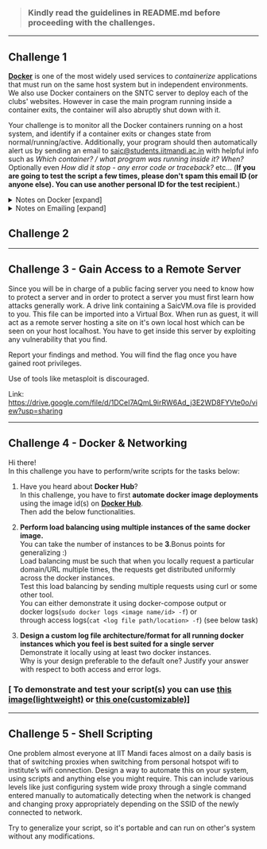 >### Kindly read the guidelines in **README.md** before proceeding with the challenges.
-----------------------------------------------------
## Challenge 1

[**Docker**](https://www.docker.com/resources/what-container/) is one of the most widely used services to _containerize_ applications that must run on the same host system but in independent environments. We also use Docker containers on the SNTC server to deploy each of the clubs' websites. However in case the main program running inside a container exits, the container will also abruptly shut down with it.

Your challenge is to monitor all the Docker containers running on a host system, and identify if a container exits or changes state from normal/running/active. Additionally, your program should then automatically alert us by sending an email to saic@students.iitmandi.ac.in with helpful info such as _Which container? / what program was running inside it? When?_ Optionally even _How did it stop - any error code or traceback?_ etc...
(**If you are going to test the script a few times, please don't spam this email ID (or anyone else). You can use another personal ID for the test recipient.**)

<details>
  <summary>Notes on Docker [expand]</summary>
  If you have never heard anything about how docker works before, here are 3 questions that may help guide you - <ul>
  <li>What is an <i>Image</i> vs. <i>Container</i> ?</li>
  <li>Virtual Environment (e.g. Python's venv or anaconda) <i>vs.</i> Container (Docker etc..) <i>vs.</i> a Virtual Machine (Oracle VBox, etc...)</li>
  <li>What is a <code>Dockerfile</code> ?</li>
  </ul>
  <p>We aren't asking you to deploy any specific service/container in this problem. You can create your own Docker images of any kind, or even just pull some from the Docker Hub and run those. Maybe you insert a script that automatically exits after some time, or you can stop the container manually during testing to check if your monitoring script works.</p>
</details>

<details>
  <summary>Notes on Emailing [expand]</summary>
  You will likely need credentials of a <i>trusted</i> SMTP server/relay to send email that will actually be accepted and downloaded to any inbox. You may use any service that is publicly available. There are free accounts on some mailing services that are feasible to create, or even Gmail allows you to use its SMTP relay, with some conditions. <b>Please do not allow your credentials to be leaked or appear in the code at any time, as you will need to make your Git repository public later! They can then be misused by anyone on the internet.</b> You can record a short video of the email script working and being received in your inbox so that we can see the script in action, or, instead document how to provide the credentials so that we can use our own and test it.
</details>

## Challenge 2

-----------------------------------------------------
## Challenge 3 - Gain Access to a Remote Server

Since you will be in charge of a public facing server you need to know how to protect a server and in order to protect a server you must first learn how attacks generally work. A drive link containing a SaicVM.ova file is provided to you. This file can be imported into a Virtual Box. When run as guest, it will act as a remote server hosting a site on it's own local host which can be seen on your host localhost. You have to get inside this server by exploiting any vulnerability that you find.

Report your findings and method. You will find the flag once you have gained root privileges.

Use of tools like metasploit is discouraged.

Link: https://drive.google.com/file/d/1DCeI7AQmL9irRW6Ad_j3E2WD8FYVte0o/view?usp=sharing

-----------------------------------------------------
## Challenge 4 - Docker & Networking

Hi there!<br>
In this challenge you have to perform/write scripts for the tasks below:<br>
1. Have you heard about **Docker Hub**?<br>
In this challenge, you have to first **automate docker image deployments** using the image id(s) on [**Docker Hub**](https://hub.docker.com/search?q=).<br>
Then add the below functionalities.

2. **Perform load balancing using multiple instances of the same docker image.**<br>
You can take the number of instances to be **3**.Bonus points for generalizing :)<br>
Load balancing must be such that when you locally request a particular domain/URL multiple times, the requests get distributed uniformly across the docker instances.<br>
Test this load balancing by sending multiple requests using curl or some other tool.<br>
You can either demonstrate it using docker-compose output or <br>
docker logs(`sudo docker logs <image name/id> -f`) or <br>
through access logs(`cat <log file path/location> -f`) (see below task)<br>

3. **Design a custom log file architecture/format for all running docker instances which you feel is best suited for a single server**<br>
Demonstrate it locally using at least two docker instances.<br>
Why is your design preferable to the default one? Justify your answer with respect to both access and error logs.<br>
### [ To demonstrate and test your script(s) you can use [this image(lightweight)](https://hub.docker.com/r/metavinayak/matrix) or [this one(customizable)](https://hub.docker.com/r/metavinayak/matrix-custom)]

-----------------------------------------------------
## Challenge 5 - Shell Scripting

One problem almost everyone at IIT Mandi faces almost on a daily basis is that of switching proxies when switching from personal hotspot wifi to institute’s wifi connection. Design a way to automate this on your system, using scripts and anything else you might require. This can include various levels like just configuring system wide proxy through a single command entered manually to automatically detecting when the network is changed and changing proxy appropriately depending on the SSID of the newly connected to network.

Try to generalize your script, so it's portable and can run on other's system without any modifications.
